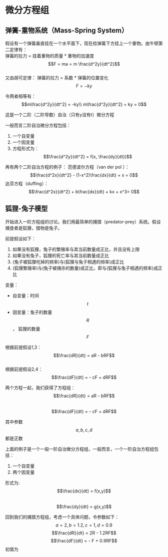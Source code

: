 # 微分方程组

## 弹簧-重物系统（Mass-Spring System） 
假设有一个弹簧垂直挂在一个水平面下，现在给弹簧下方挂上一个重物。由牛顿第二定律有：  
弹簧的拉力 = 挂着重物的质量 * 重物的加速度 $$F = ma = m \frac{d^2y}{dt^2}$$  
又由胡可定律：
弹簧的拉力 = 系数 * 弹簧的位置变化 $$F = -ky$$

令两者相等有：
$$m\frac{d^2y}{dt^2} = -ky\\
m\frac{d^2y}{dt^2} + ky = 0$$

这是一个二阶（二阶导数）自治（只有y没有t）微分方程

一般而言二阶自治微分方程包括：
1. 一个自变量
2. 一个因变量
3. 方程形式为：$$\frac{d^2y}{dt^2} = f(x, \frac{dy}{dt})$$   

再有两个二阶自治方程的例子：
范德波尔方程（van der pol ）：
$$\frac{d^2x}{dt^2} - (1-x^2)\frac{dx}{dt} + x = 0$$
达芬方程（duffing）：
$$\frac{d^2x}{dt^2} + b\frac{dx}{dt} + kx + x^3= 0$$

## 狐狸-兔子模型
开始进入一阶方程组的讨论。我们用最简单的捕猎（predator-prey）系统。假设捕食者是狐狸，猎物是兔子。

前提假设如下：  
1. 如果没有狐狸，兔子的繁殖率与其当前数量成正比，并且没有上限  
2. 如果没有兔子，狐狸的死亡率与其当前数量成正比  
3. (兔子被狐狸吃掉的频率)与(狐狸与兔子相遇的频率)成正比  
3. (狐狸繁殖率)与(兔子被捕杀的数量)成正比，即与(狐狸与兔子相遇的频率)成正比  

变量：
+ 自变量：时间 $$t$$
+ 因变量：兔子的数量 $$R$$， 狐狸的数量 $$F$$  

根据前提假设1,3：
$$\frac{dR}{dt} = aR - bRF$$   
根据前提假设2,4：
$$\frac{dF}{dt} = - cF + dRF$$  

两个方程一起，我们获得了方程组：
$$\frac{dR}{dt} = aR - bRF$$   
$$\frac{dF}{dt} = - cF + dRF$$  

其中参数$$a,b,c,d$$都是正数

上面的例子是一个一般一阶自治微分方程组，一般而言，一个一阶自治方程组包括：
1. 一个自变量  
2. 两个因变量  

形式为:
$$\frac{dx}{dt} = f(x,y)$$  
$$\frac{dy}{dt} = g(x,y)$$  

回到我们的捕猎方程组，考虑一个具体问题，令参数如下：
$$a = 2, b = 1.2, c = 1, d = 0.9$$
$$\frac{dR}{dt} = 2R - 1.2RF$$
$$\frac{dF}{dt} = - F + 0.9RF$$
初值为
